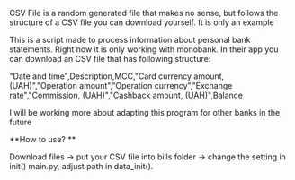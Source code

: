 CSV File is a random generated file that makes no sense, but follows the structure of a CSV file you can download yourself. It is only an example


This is a script made to process information about personal bank statements. Right now it is only working with monobank. In their app you can download an CSV file that has following structure:

"Date and time",Description,MCC,"Card currency amount, (UAH)","Operation amount","Operation currency","Exchange rate","Commission, (UAH)","Cashback amount, (UAH)",Balance


I will be working more about adapting this program for other banks in the future


**How to use?
**

Download files -> put your CSV file into bills folder -> change the setting in init() main.py, adjust path in data_init().
